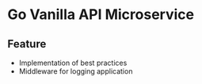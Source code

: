 # Go Vanilla API Microservice

## Feature

- Implementation of best practices
- Middleware for logging application
